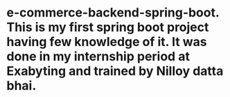 # e-commerce-backend-spring-boot. This is my first spring boot project having few knowledge of it. It was done in my internship period at Exabyting and trained by Nilloy datta bhai. 
